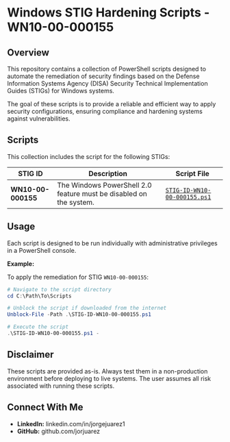 # Windows STIG Hardening Scripts - WN10-00-000155
## Overview
This repository contains a collection of PowerShell scripts designed to automate the remediation of security findings based on the Defense Information Systems Agency (DISA) Security Technical Implementation Guides (STIGs) for Windows systems.

The goal of these scripts is to provide a reliable and efficient way to apply security configurations, ensuring compliance and hardening systems against vulnerabilities.

## Scripts
This collection includes the script for the following STIGs:

| STIG ID              | Description                                                  | Script File                                                                                                                              |
| -------------------- | ------------------------------------------------------------ | ---------------------------------------------------------------------------------------------------------------------------------------- |
| **WN10-00-000155** | The Windows PowerShell 2.0 feature must be disabled on the system. | [`STIG-ID-WN10-00-000155.ps1`](https://github.com/jorjuarez/Automated-DISA-STIG-Hardening-with-PowerShell-WN10-00-000155/blob/main/STIG-ID-WN10-00-000155.ps1)|


## Usage
Each script is designed to be run individually with administrative privileges in a PowerShell console.

**Example:**

To apply the remediation for STIG `WN10-00-000155`:

```powershell
# Navigate to the script directory
cd C:\Path\To\Scripts

# Unblock the script if downloaded from the internet
Unblock-File -Path .\STIG-ID-WN10-00-000155.ps1

# Execute the script
.\STIG-ID-WN10-00-000155.ps1 -
```
## Disclaimer
These scripts are provided as-is. Always test them in a non-production environment before deploying to live systems. The user assumes all risk associated with running these scripts.

## Connect With Me
* **LinkedIn:** linkedin.com/in/jorgejuarez1
* **GitHub:** github.com/jorjuarez
